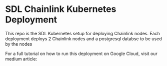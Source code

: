 # SDL Chainlink Kubernetes Deployment
This repo is the SDL Kubernetes setup for deploying Chainlink nodes.
Each deployment deploys 2 Chainlink nodes and a postgresql databse to be used by the nodes

For a full tutorial on how to run this deployment on Google Cloud, visit our medium article: 